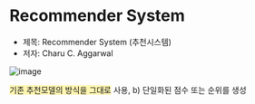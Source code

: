 # Recommender System
- 제목: Recommender System (추천시스템)
- 저자: Charu C. Aggarwal


![image](https://user-images.githubusercontent.com/78646691/160594893-0730dd36-4a52-4fde-8629-f405f2fc1ea4.png) 


<span style='background-color: #fff5b1'> 기존 추천모델의 방식을 그대로</span> 사용, b) 단일화된 점수 또는 순위를 생성
